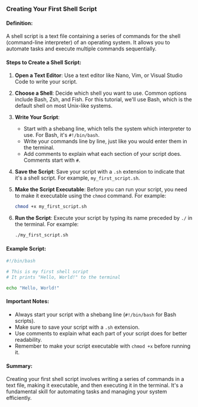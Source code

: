 ### Creating Your First Shell Script

#### Definition:
A shell script is a text file containing a series of commands for the shell (command-line interpreter) of an operating system. It allows you to automate tasks and execute multiple commands sequentially.

#### Steps to Create a Shell Script:

1. **Open a Text Editor**: Use a text editor like Nano, Vim, or Visual Studio Code to write your script.

2. **Choose a Shell**: Decide which shell you want to use. Common options include Bash, Zsh, and Fish. For this tutorial, we'll use Bash, which is the default shell on most Unix-like systems.

3. **Write Your Script**:
   - Start with a shebang line, which tells the system which interpreter to use. For Bash, it's `#!/bin/bash`.
   - Write your commands line by line, just like you would enter them in the terminal.
   - Add comments to explain what each section of your script does. Comments start with `#`.

4. **Save the Script**: Save your script with a `.sh` extension to indicate that it's a shell script. For example, `my_first_script.sh`.

5. **Make the Script Executable**: Before you can run your script, you need to make it executable using the `chmod` command. For example:
   ```bash
   chmod +x my_first_script.sh
   ```

6. **Run the Script**: Execute your script by typing its name preceded by `./` in the terminal. For example:
   ```bash
   ./my_first_script.sh
   ```

#### Example Script:

```bash
#!/bin/bash

# This is my first shell script
# It prints "Hello, World!" to the terminal

echo "Hello, World!"
```

#### Important Notes:
- Always start your script with a shebang line (`#!/bin/bash` for Bash scripts).
- Make sure to save your script with a `.sh` extension.
- Use comments to explain what each part of your script does for better readability.
- Remember to make your script executable with `chmod +x` before running it.

#### Summary:
Creating your first shell script involves writing a series of commands in a text file, making it executable, and then executing it in the terminal. It's a fundamental skill for automating tasks and managing your system efficiently.